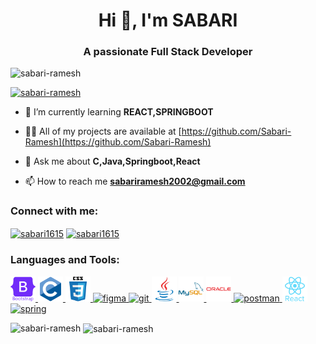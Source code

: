 <h1 align="center">Hi 👋, I'm SABARI</h1>
<h3 align="center">A passionate Full Stack Developer</h3>

<p align="left"> <img src="https://komarev.com/ghpvc/?username=sabari-ramesh&label=Profile%20views&color=0e75b6&style=flat" alt="sabari-ramesh" /> </p>

<p align="left"> <a href="https://github.com/ryo-ma/github-profile-trophy"><img src="https://github-profile-trophy.vercel.app/?username=sabari-ramesh" alt="sabari-ramesh" /></a> </p>

- 🌱 I’m currently learning **REACT,SPRINGBOOT**

- 👨‍💻 All of my projects are available at [https://github.com/Sabari-Ramesh](https://github.com/Sabari-Ramesh)

- 💬 Ask me about **C,Java,Springboot,React**

- 📫 How to reach me **sabariramesh2002@gmail.com**

<h3 align="left">Connect with me:</h3>
<p align="left">
<a href="https://linkedin.com/in/sabari1615" target="blank"><img align="center" src="https://raw.githubusercontent.com/rahuldkjain/github-profile-readme-generator/master/src/images/icons/Social/linked-in-alt.svg" alt="sabari1615" height="30" width="40" /></a>
<a href="https://www.codechef.com/users/sabari1615" target="blank"><img align="center" src="https://cdn.jsdelivr.net/npm/simple-icons@3.1.0/icons/codechef.svg" alt="sabari1615" height="30" width="40" /></a>
</p>

<h3 align="left">Languages and Tools:</h3>
<p align="left"> <a href="https://getbootstrap.com" target="_blank" rel="noreferrer"> <img src="https://raw.githubusercontent.com/devicons/devicon/master/icons/bootstrap/bootstrap-plain-wordmark.svg" alt="bootstrap" width="40" height="40"/> </a> <a href="https://www.cprogramming.com/" target="_blank" rel="noreferrer"> <img src="https://raw.githubusercontent.com/devicons/devicon/master/icons/c/c-original.svg" alt="c" width="40" height="40"/> </a> <a href="https://www.w3schools.com/css/" target="_blank" rel="noreferrer"> <img src="https://raw.githubusercontent.com/devicons/devicon/master/icons/css3/css3-original-wordmark.svg" alt="css3" width="40" height="40"/> </a> <a href="https://www.figma.com/" target="_blank" rel="noreferrer"> <img src="https://www.vectorlogo.zone/logos/figma/figma-icon.svg" alt="figma" width="40" height="40"/> </a> <a href="https://git-scm.com/" target="_blank" rel="noreferrer"> <img src="https://www.vectorlogo.zone/logos/git-scm/git-scm-icon.svg" alt="git" width="40" height="40"/> </a> <a href="https://www.java.com" target="_blank" rel="noreferrer"> <img src="https://raw.githubusercontent.com/devicons/devicon/master/icons/java/java-original.svg" alt="java" width="40" height="40"/> </a> <a href="https://www.mysql.com/" target="_blank" rel="noreferrer"> <img src="https://raw.githubusercontent.com/devicons/devicon/master/icons/mysql/mysql-original-wordmark.svg" alt="mysql" width="40" height="40"/> </a> <a href="https://www.oracle.com/" target="_blank" rel="noreferrer"> <img src="https://raw.githubusercontent.com/devicons/devicon/master/icons/oracle/oracle-original.svg" alt="oracle" width="40" height="40"/> </a> <a href="https://postman.com" target="_blank" rel="noreferrer"> <img src="https://www.vectorlogo.zone/logos/getpostman/getpostman-icon.svg" alt="postman" width="40" height="40"/> </a> <a href="https://reactjs.org/" target="_blank" rel="noreferrer"> <img src="https://raw.githubusercontent.com/devicons/devicon/master/icons/react/react-original-wordmark.svg" alt="react" width="40" height="40"/> </a> <a href="https://spring.io/" target="_blank" rel="noreferrer"> <img src="https://www.vectorlogo.zone/logos/springio/springio-icon.svg" alt="spring" width="40" height="40"/> </a> </p>

<p><img align="left" src="https://github-readme-stats.vercel.app/api/top-langs?username=sabari-ramesh&show_icons=true&locale=en&layout=compact" alt="sabari-ramesh" /></p>

<p>&nbsp;<img align="center" src="https://github-readme-stats.vercel.app/api?username=sabari-ramesh&show_icons=true&locale=en" alt="sabari-ramesh" /></p>
